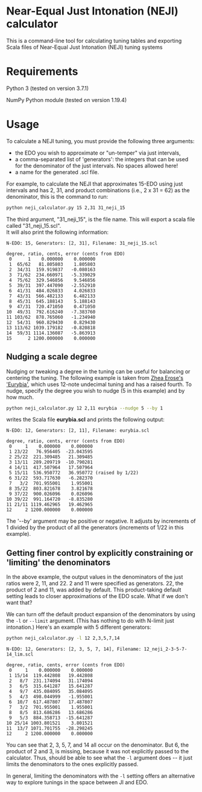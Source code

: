 # Near-Equal Just Intonation (NEJI) calculator
This is a command-line tool for calculating tuning tables and exporting Scala files of Near-Equal Just Intonation (NEJI) tuning systems

# Requirements
Python 3 (tested on version 3.7.1)

NumPy Python module (tested on version 1.19.4)

# Usage

To calculate a NEJI tuning, you must provide the following three arguments:

* the EDO you wish to approximate or "un-temper" via just intervals,
* a comma-separated list of 'generators':  the integers that can be used for the denominator of the just intervals.  No spaces allowed here!
* a name for the generated .scl file.

For example, to calculate the NEJI that approximates 15-EDO using just intervals and has 2, 31, and product combinations (i.e., 2 x 31 = 62) as the denominator, this is the command to run:

```bash
python neji_calculator.py 15 2,31 31_neji_15
```
The third argument, "31_neji_15", is the file name.  This will export a scala file called "31_neji_15.scl".  
It will also print the following information:
```
N-EDO: 15, Generators: [2, 31], Filename: 31_neji_15.scl

degree, ratio, cents, error (cents from EDO)
 0      1    0.000000    0.000000
 1  65/62   81.805803    1.805803
 2  34/31  159.919837   -0.080163
 3  71/62  234.660971   -5.339029
 4  75/62  329.546856    9.546856
 5  39/31  397.447090   -2.552910
 6  41/31  484.026833    4.026833
 7  43/31  566.482133    6.482133
 8  45/31  645.188143    5.188143
 9  47/31  720.471050    0.471050
10  49/31  792.616240   -7.383760
11 103/62  878.765060   -1.234940
12  54/31  960.829430    0.829430
13 113/62 1039.179182   -0.820818
14  59/31 1114.136087   -5.863913
15      2 1200.000000    0.000000
```
## Nudging a scale degree

Nudging or tweaking a degree in the tuning can be useful for balancing or centering the tuning.  The following example is taken from [Zhea Erose's 'Eurybia'](https://www.youtube.com/watch?v=ubPwKxcp87g),  which uses 12-note undecimal tuning and has a raised fourth.  To nudge, specify the degree you wish to nudge (5 in this example) and by how much.  

```bash
python neji_calculator.py 12 2,11 eurybia --nudge 5 --by 1
```

writes the Scala file **eurybia.scl** and prints the following output:

```
N-EDO: 12, Generators: [2, 11], Filename: eurybia.scl

degree, ratio, cents, error (cents from EDO)
 0     1    0.000000    0.000000
 1 23/22   76.956405  -23.043595
 2 25/22  221.309485   21.309485
 3 13/11  289.209719  -10.790281
 4 14/11  417.507964   17.507964
 5 15/11  536.950772   36.950772 (raised by 1/22)
 6 31/22  593.717630   -6.282370
 7   3/2  701.955001    1.955001
 8 35/22  803.821678    3.821678
 9 37/22  900.026096    0.026096
10 39/22  991.164720   -8.835280
11 21/11 1119.462965   19.462965
12     2 1200.000000    0.000000
```
The '--by' argument may be positive or negative.  It adjusts by increments of 1 divided by the product of all the generators (increments of 1/22 in this example).


## Getting finer control by explicitly constraining or 'limiting' the denominators

In the above example, the output values in the denominators of the just ratios were 2, 11, and 22.  2 and 11 were specified as generators.  22, the product of 2 and 11, was added by default.  This product-taking default setting leads to closer approximations of the EDO scale.  What if we don't want that?  

We can turn off the default product expansion of the denominators by using the `-l` or `--limit` argument. (This has nothing to do with N-limit just intonation.)   Here's an example with 5 different generators:

```bash
python neji_calculator.py -l 12 2,3,5,7,14 
```

```
N-EDO: 12, Generators: [2, 3, 5, 7, 14], Filename: 12_neji_2-3-5-7-14_lim.scl

degree, ratio, cents, error (cents from EDO)
 0     1    0.000000    0.000000
 1 15/14  119.442808   19.442808
 2   8/7  231.174094   31.174094
 3   6/5  315.641287   15.641287
 4   9/7  435.084095   35.084095
 5   4/3  498.044999   -1.955001
 6  10/7  617.487807   17.487807
 7   3/2  701.955001    1.955001
 8   8/5  813.686286   13.686286
 9   5/3  884.358713  -15.641287
10 25/14 1003.801521    3.801521
11  13/7 1071.701755  -28.298245
12     2 1200.000000    0.000000
```

You can see that 2, 3, 5, 7, and 14 all occur on the denominator.  But 6, the product of 2 and 3, is missing, because it was not explicitly passed to the calculator.  Thus, should be able to see what the `-l` argument does -- it just limits the denominators to the ones explicitly passed.

In general, limiting the denominators with the `-l` setting offers an alternative way to explore tunings in the space between JI and EDO.
